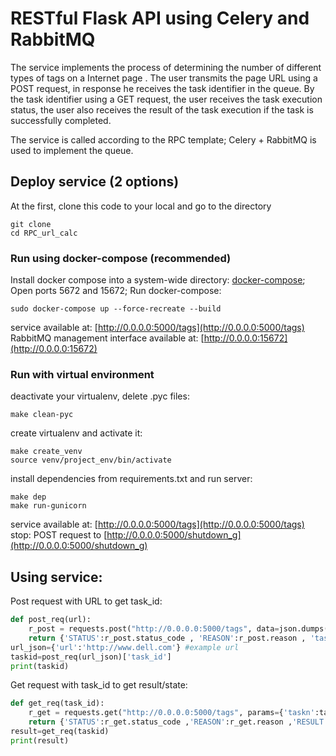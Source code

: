 # RESTful Flask API using Celery and RabbitMQ

The service implements the process of determining the number of different types of tags on a Internet page .
The user transmits the page URL using a POST request, in response he receives the task identifier in the queue.
By the task identifier using a GET request, the user receives the task execution status, the user also receives the result of the task execution if the task is successfully completed.

The service is called according to the RPC template; Celery + RabbitMQ is used to implement the queue.
## Deploy service (2 options)

At the first, clone this code to your local and go to the directory
```
git clone
cd RPC_url_calc
```
### Run using docker-compose (recommended)
Install docker compose into a system-wide directory: [docker-compose](https://docs.docker.com/compose/install/);
Open ports 5672 and 15672;
Run docker-compose:
```
sudo docker-compose up --force-recreate --build
```
service available at: [http://0.0.0.0:5000/tags](http://0.0.0.0:5000/tags)
RabbitMQ management interface available at: [http://0.0.0.0:15672](http://0.0.0.0:15672)

### Run with virtual environment
deactivate your virtualenv,
delete .pyc files:
```
make clean-pyc
```
create virtualenv and activate it:
```
make create_venv
source venv/project_env/bin/activate
```
install dependencies from requirements.txt and run server:
```
make dep
make run-gunicorn
```
service available at: [http://0.0.0.0:5000/tags](http://0.0.0.0:5000/tags)
stop: POST request to [http://0.0.0.0:5000/shutdown_g](http://0.0.0.0:5000/shutdown_g)
## Using service:
Post request with URL to get task_id:
```python
def post_req(url):
    r_post = requests.post("http://0.0.0.0:5000/tags", data=json.dumps(url))
    return {'STATUS':r_post.status_code , 'REASON':r_post.reason , 'task_id':r_post.text}
url_json={'url':'http://www.dell.com'} #example url
taskid=post_req(url_json)['task_id']
print(taskid)
```
Get request with task_id to get result/state:
```python
def get_req(task_id):
    r_get = requests.get("http://0.0.0.0:5000/tags", params={'taskn':task_id})
    return {'STATUS':r_get.status_code ,'REASON':r_get.reason ,'RESULT':r_get.text}
result=get_req(taskid)
print(result)
```
